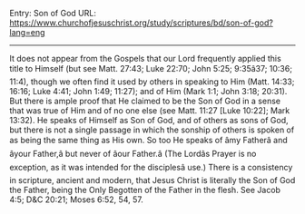 Entry: Son of God
URL: https://www.churchofjesuschrist.org/study/scriptures/bd/son-of-god?lang=eng

---

It does not appear from the Gospels that our Lord frequently applied this title to Himself (but see Matt. 27:43; Luke 22:70; John 5:25; 9:35â37; 10:36; 11:4), though we often find it used by others in speaking to Him (Matt. 14:33; 16:16; Luke 4:41; John 1:49; 11:27); and of Him (Mark 1:1; John 3:18; 20:31). But there is ample proof that He claimed to be the Son of God in a sense that was true of Him and of no one else (see Matt. 11:27 [Luke 10:22]; Mark 13:32). He speaks of Himself as Son of God, and of others as sons of God, but there is not a single passage in which the sonship of others is spoken of as being the same thing as His own. So too He speaks of âmy Fatherâ and âyour Father,â but never of âour Father.â (The Lordâs Prayer is no exception, as it was intended for the disciplesâ use.) There is a consistency in scripture, ancient and modern, that Jesus Christ is literally the Son of God the Father, being the Only Begotten of the Father in the flesh. See Jacob 4:5; D&C 20:21; Moses 6:52, 54, 57.
